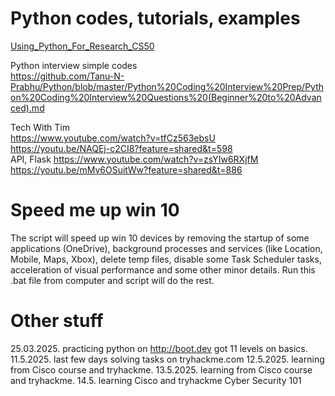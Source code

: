 
# Python codes, tutorials, examples

[Using_Python_For_Research_CS50](https://github.com/trndav/PythonCodes/tree/main/Using_Python_For_Research_CS50)<br>

Python interview simple codes<br>
https://github.com/Tanu-N-Prabhu/Python/blob/master/Python%20Coding%20Interview%20Prep/Python%20Coding%20Interview%20Questions%20(Beginner%20to%20Advanced).md<br>

Tech With Tim<br>
https://www.youtube.com/watch?v=tfCz563ebsU<br>
https://youtu.be/NAQEj-c2CI8?feature=shared&t=598<br>
API, Flask https://www.youtube.com/watch?v=zsYIw6RXjfM<br>
https://youtu.be/mMv6OSuitWw?feature=shared&t=886<br>

# Speed me up win 10
The script will speed up win 10 devices by removing the startup of some applications (OneDrive), background processes and services (like Location, Mobile, Maps, Xbox), delete temp files, disable some Task Scheduler tasks, acceleration of visual performance and some other minor details. Run this .bat file from computer and script will do the rest.

# Other stuff
25.03.2025. practicing python on http://boot.dev got 11 levels on basics.
11.5.2025. last few days solving tasks on tryhackme.com
12.5.2025. learning from Cisco course and tryhackme.
13.5.2025. learning from Cisco course and tryhackme.
14.5. learning Cisco and tryhackme Cyber Security 101
